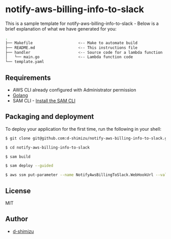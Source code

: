 # notify-aws-billing-info-to-slack

This is a sample template for notify-aws-billing-info-to-slack - Below is a brief explanation of what we have generated for you:

```bash
.
├── Makefile                    <-- Make to automate build
├── README.md                   <-- This instructions file
├── handler                     <-- Source code for a lambda function
│   └── main.go                 <-- Lambda function code
└── template.yaml
```

## Requirements

* AWS CLI already configured with Administrator permission
* [Golang](https://golang.org)
* SAM CLI - [Install the SAM CLI](https://docs.aws.amazon.com/serverless-application-model/latest/developerguide/serverless-sam-cli-install.html)


## Packaging and deployment

To deploy your application for the first time, run the following in your shell:

```bash
$ git clone git@github.com:d-shimizu/notify-aws-billing-info-to-slack.git

$ cd notify-aws-billing-info-to-slack

$ sam build

$ sam deploy --guided

$ aws ssm put-parameter --name NotifyAwsBillingToSlack.WebHookUrl --value 'https://hooks.slack.com/services/********/********/************************' --type SecureString
```

## License

MIT

## Author

* [d-shimizu](https://github.com/d-shimizu)

